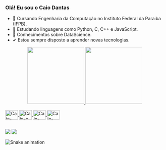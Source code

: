 ### Olá! Eu sou o Caio Dantas

- 🥇 Cursando Engenharia da Computação no Instituto Federal da Paraiba (IFPB).
- 🔎 Estudando linguagens como Python, C, C++ e JavaScript.
- 🌱 Conhecimentos sobre DataScience.
- ✔ Estou sempre disposto a aprender novas tecnologias.

<div align="center">
  <a href="https://beacons.ai/caiodantass">
  <img height="180em" src="https://github-readme-stats.vercel.app/api?username=caiodantass&show_icons=true&theme=dracula&include_all_commits=true&count_private=true"/>
  <img height="180em" src="https://github-readme-stats.vercel.app/api/top-langs/?username=caiodantass&layout=compact&langs_count=7&theme=dracula"/>
</div>

<div style="display: inline_block"><br>
  <img align="center" alt="Caio-python" height="30" width="40" src="https://cdn.jsdelivr.net/gh/devicons/devicon/icons/python/python-original.svg">
  <img align="center" alt="Caio-c" height="30" width="40" src="https://cdn.jsdelivr.net/gh/devicons/devicon/icons/c/c-original.svg">
  <img align="center" alt="Caio-jupter" height="30" width="40" src="https://cdn.jsdelivr.net/gh/devicons/devicon/icons/jupyter/jupyter-original-wordmark.svg">
  <img align="center" alt="Caio-javascript" height="30" width="40" src="https://cdn.jsdelivr.net/gh/devicons/devicon/icons/javascript/javascript-plain.svg">
</div>
  
##
 
<div> 
  <a href = "caiomunizdantas@gmail.com"><img src="https://img.shields.io/badge/-Gmail-%23333?style=for-the-badge&logo=gmail&logoColor=white" target="_blank"></a>
  <a href="https://instagram.com/caio_livio" target="_blank"><img src="https://img.shields.io/badge/-Instagram-%23E4405F?style=for-the-badge&logo=instagram&logoColor=white" target="_blank"></a> 
 
![Snake animation](https://github.com/caiodantass/caiodantass/blob/output/github-contribution-grid-snake.svg)

  </div>
